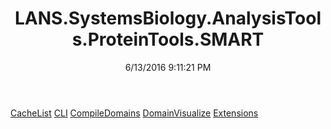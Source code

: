 ﻿---
title: LANS.SystemsBiology.AnalysisTools.ProteinTools.SMART
date: 6/13/2016 9:11:21 PM
---

[CacheList](T-LANS.SystemsBiology.AnalysisTools.ProteinTools.SMART.CacheList.html)
[CLI](T-LANS.SystemsBiology.AnalysisTools.ProteinTools.SMART.CLI.html)
[CompileDomains](T-LANS.SystemsBiology.AnalysisTools.ProteinTools.SMART.CompileDomains.html)
[DomainVisualize](T-LANS.SystemsBiology.AnalysisTools.ProteinTools.SMART.DomainVisualize.html)
[Extensions](T-LANS.SystemsBiology.AnalysisTools.ProteinTools.SMART.Extensions.html)
